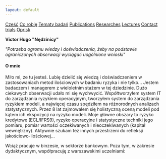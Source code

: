 ```yaml
---
layout: default
---
```

<div id="myMenu">
  <a href="/" class="menu-option">Cześć</a>
  <a href="/about" class="menu-option">Co robię</a>
  <a href="/topics" class="menu-option">Tematy badań</a>
  <a href="/publications" class="menu-option">Publications</a>
  <a href="/researches" class="menu-option">Researches</a>
  <a href="/conferences" class="menu-option">Lectures</a>
  <a href="/contact" class="menu-option">Contact</a>
  <a href="/trials" class="menu-option">trials</a>
  <a href="/oprisk" class="menu-option">Oprisk</a>
</div>

**Victor Hugo "Nędzinicy"**

*"Potrzeba ogromu wiedzy i doświadczenia, żeby na podstawie ograniczonych obserwacji wyciągać uogólnione wnioski"*

#### O mnie

Miło mi, że tu jesteś. Lubię dzielić się wiedzą i doświadczeniem w zastosowaniach metod ilościowych w badaniu ryzyka i nie tylko... Jestem badaczem i managerem z wieloletnim stażem w tej dziedzinie. Dużo ciekawych obserwacji udało mi się wychwycić. Współtworzyłem system IT do zarządzania ryzykiem operacyjnym, tworzyłem system do zarządzania ryzykiem modeli, a najwięcej czasu spędziłem na różnorodnych analizach statystycznych. Przez 8 lat zajmowałem się holistyczną oceną modeli pod kątem ich ekspozycji na ryzyko modeli. Moje główne obszary to ryzyko kredytowe (ECL/IFRS9), ryzyko operacyjne i statystyczne techniki jego pomiaru, pomiar wartości oczekiwanych i nieoczekiwanych (kapitał wewnętrzny). Aktywnie szukam tez innych przestrzeni do refleksji jakościowo-ilościowej...

Wciąż pracuje w binzesie, w sektorze bankowym. Poza tym, w zakresie dydaktycznym, współpracuję z warszawskimi uczelniami:
